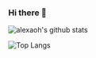 ### Hi there 👋

![alexaoh's github stats](https://github-readme-stats.vercel.app/api?username=alexaoh&show_icons=true&hide=starsa&count_private=true)

![Top Langs](https://github-readme-stats.vercel.app/api/top-langs/?username=alexaoh&hide=makefile&layout=compact)

<!--
**alexaoh/alexaoh** is a ✨ _special_ ✨ repository because its `README.md` (this file) appears on your GitHub profile.

Here are some ideas to get you started:

- 🔭 I’m currently working on ...
- 🌱 I’m currently learning ...
- 👯 I’m looking to collaborate on ...
- 🤔 I’m looking for help with ...
- 💬 Ask me about ...
- 📫 How to reach me: ...
- 😄 Pronouns: ...
- ⚡ Fun fact: ...
-->
